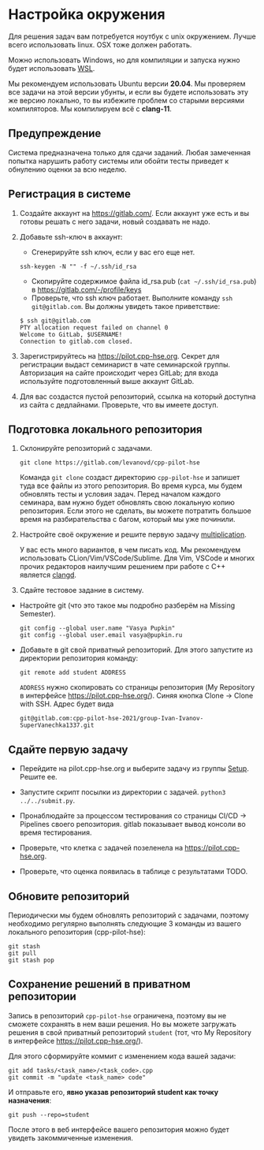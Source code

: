 # Настройка окружения

Для решения задач вам потребуется ноутбук с unix окружением. Лучше всего использовать linux.
OSX тоже должен работать.

Можно использовать Windows, но для компиляции и запуска нужно будет использовать [WSL](https://www.jetbrains.com/help/clion/how-to-use-wsl-development-environment-in-clion.html).

Мы рекомендуем использовать Ubuntu версии **20.04**. Мы проверяем
все задачи на этой версии убунты, и если вы будете использовать эту же версию
локально, то вы избежите проблем со старыми версиями компиляторов. Мы компилируем
всё с **clang-11**.

## Предупреждение

Система предназначена только для сдачи заданий. Любая замеченная попытка нарушить работу системы или обойти тесты приведет к обнулению оценки за всю неделю.

## Регистрация в системе

1. Создайте аккаунт на https://gitlab.com/. Если аккаунт уже есть и вы готовы решать с него задачи, новый создавать не надо.
1. Добавьте ssh-ключ в аккаунт:
    * Сгенерируйте ssh ключ, если у вас его еще нет.
     ```
     ssh-keygen -N "" -f ~/.ssh/id_rsa
     ```
    * Скопируйте содержимое файла id_rsa.pub (`cat ~/.ssh/id_rsa.pub`) в https://gitlab.com/-/profile/keys
    * Проверьте, что ssh ключ работает. Выполните команду `ssh git@gitlab.com`. Вы должны увидеть такое приветствие:
     ```
     $ ssh git@gitlab.com
     PTY allocation request failed on channel 0
     Welcome to GitLab, $USERNAME!
     Connection to gitlab.com closed.
     ```

1. Зарегистрируйтесь на https://pilot.cpp-hse.org. Секрет для регистрации выдаст семинарист в чате семинарской группы. Авторизация на сайте происходит через GitLab; для входа используйте подготовленный выше аккаунт GitLab.

1. Для вас создастся пустой репозиторий, ссылка на который доступна из сайта с дедлайнами. Проверьте, что вы имеете доступ.

## Подготовка локального репозитория

1. Склонируйте репозиторий с задачами.
   ```
   git clone https://gitlab.com/levanovd/cpp-pilot-hse
   ```

   Команда `git clone` создаст директорию `cpp-pilot-hse` и запишет туда все файлы из этого репозитория.
   Во время курса, мы будем обновлять тесты и условия задач. Перед началом каждого семинара, вам нужно
   будет обновлять свою локальную копию репозитория. Если этого не сделать, вы можете потратить
   большое время на разбирательства с багом, который мы уже починили.

2. Настройте своё окружение и решите первую задачу [multiplication](tasks/multiplication).

   У вас есть много вариантов, в чем писать код. Мы рекомендуем использовать CLion/Vim/VSCode/Sublime.
   Для Vim, VSCode и многих прочих редакторов наилучшим решением при работе с C++ является [clangd](https://clangd.llvm.org/).

3. Сдайте тестовое задание в систему.

 - Настройте git (что это такое мы подробно разберём на Missing Semester).
   ```
   git config --global user.name "Vasya Pupkin"
   git config --global user.email vasya@pupkin.ru
   ```

 - Добавьте в git свой приватный репозиторий. Для этого запустите из директории репозитория команду:

   ```
   git remote add student ADDRESS
   ```

   `ADDRESS` нужно скопировать со страницы репозитория (My Repository в интерфейсе https://pilot.cpp-hse.org/). Синяя кнопка Clone -> Clone with SSH.
   Адрес будет вида
   ```
   git@gitlab.com:cpp-pilot-hse-2021/group-Ivan-Ivanov-SuperVanechka1337.git
   ```

## Сдайте первую задачу
 - Перейдите на pilot.cpp-hse.org и выберите задачу из группы [Setup](https://pilot.cpp-hse.org/#Setup). Решите ее.

 - Запустите скрипт посылки из директории с задачей. `python3 ../../submit.py`.

 - Пронаблюдайте за процессом тестирования со страницы CI/CD -> Pipelines своего репозитория. gitlab показывает вывод консоли во время тестирования.

 - Проверьте, что клетка с задачей позеленела на https://pilot.cpp-hse.org.

 - Проверьте, что оценка появилась в таблице с результатами TODO.

## Обновите репозиторий
Периодически мы будем обновлять репозиторий с задачами, поэтому необходимо регулярно выполнять следующие 3 команды из вашего локального репозитория (cpp-pilot-hse):

   ```
   git stash
   git pull
   git stash pop
   ```

## Сохранение решений в приватном репозитории
Запись в репозиторий `cpp-pilot-hse` ограничена, поэтому вы не сможете сохранять в нем ваши решения. Но вы можете загружать решения в свой приватный репозиторий `student` (тот, что My Repository в интерфейсе https://pilot.cpp-hse.org/).

Для этого сформируйте коммит с изменением кода вашей задачи:
```
git add tasks/<task_name>/<task_code>.cpp
git commit -m "update <task_name> code"
```
И отправьте его, **явно указав репозиторий student как точку назначения**:
```
git push --repo=student
```
После этого в веб интерфейсе вашего репозитория можно будет увидеть закоммиченные изменения.
